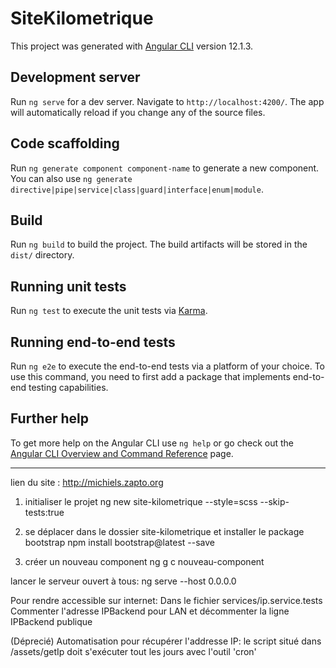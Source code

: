 # SiteKilometrique

This project was generated with [Angular CLI](https://github.com/angular/angular-cli) version 12.1.3.

## Development server

Run `ng serve` for a dev server. Navigate to `http://localhost:4200/`. The app will automatically reload if you change any of the source files.

## Code scaffolding

Run `ng generate component component-name` to generate a new component. You can also use `ng generate directive|pipe|service|class|guard|interface|enum|module`.

## Build

Run `ng build` to build the project. The build artifacts will be stored in the `dist/` directory.

## Running unit tests

Run `ng test` to execute the unit tests via [Karma](https://karma-runner.github.io).

## Running end-to-end tests

Run `ng e2e` to execute the end-to-end tests via a platform of your choice. To use this command, you need to first add a package that implements end-to-end testing capabilities.

## Further help

To get more help on the Angular CLI use `ng help` or go check out the [Angular CLI Overview and Command Reference](https://angular.io/cli) page.

----------------------------------------------------------------------------------------------------------------------------------------------------


lien du site : http://michiels.zapto.org


1. initialiser le projet
    ng new site-kilometrique --style=scss --skip-tests:true

2. se déplacer dans le dossier site-kilometrique et installer le package bootstrap
    npm install bootstrap@latest --save

3. créer un nouveau component
    ng g c nouveau-component




lancer le serveur ouvert à tous:
    ng serve --host 0.0.0.0

Pour rendre accessible sur internet:
Dans le fichier services/ip.service.tests
Commenter l'adresse IPBackend pour LAN et décommenter la ligne IPBackend publique

(Déprecié)
Automatisation pour récupérer l'addresse IP:
le script situé dans /assets/getIp doit s'exécuter tout les jours avec l'outil 'cron'
